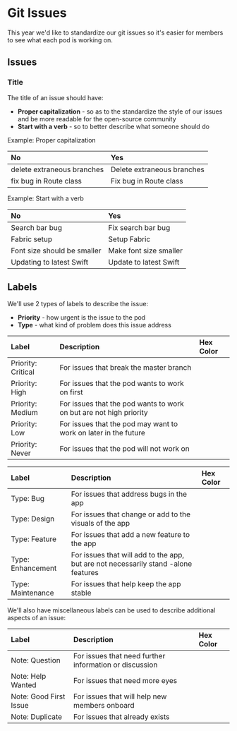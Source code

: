 # Git Issues

This year we'd like to standardize our git issues so it's easier for members to see what each pod is working on.

## Issues

### Title

The title of an issue should have:

* **Proper capitalization** - so as to the standardize the style of our issues and be more readable for the open-source community
* **Start with a verb** - so to better describe what someone should do

Example: Proper capitalization

| No | Yes |
| :--- | :--- |
| delete extraneous branches | Delete extraneous branches |
| fix bug in Route class | Fix bug in Route class |

Example: Start with a verb

| No | Yes |
| :--- | :--- |
| Search bar bug | Fix search bar bug |
| Fabric setup | Setup Fabric |
| Font size should be smaller | Make font size smaller |
| Updating to latest Swift | Update to latest Swift |

## Labels

We'll use 2 types of labels to describe the issue:

* **Priority** - how urgent is the issue to the pod
* **Type** - what kind of problem does this issue address

| Label | Description | Hex Color |
| :--- | :--- | :--- |
| Priority: Critical | For issues that break the master branch |  |
| Priority: High | For issues that the pod wants to work on first  |  |
| Priority: Medium | For issues that the pod wants to work on but are not high priority |  |
| Priority: Low | For issues that the pod may want to work on later in the future |  |
| Priority: Never | For issues that the pod will not work on  |  |

| Label | Description | Hex Color |
| :--- | :--- | :--- |
| Type: Bug | For issues that address bugs in the app |  |
| Type: Design | For issues that change or add to the visuals of the app |  |
| Type: Feature | For issues that add a new feature to the app |  |
| Type: Enhancement | For issues that will add to the app, but are not necessarily stand -alone features |  |
| Type: Maintenance | For issues that help keep the app stable |  |

We'll also have miscellaneous labels can be used to describe additional aspects of an issue:

| Label | Description | Hex Color |
| :--- | :--- | :--- |
| Note: Question | For issues that need further information or discussion |  |
| Note: Help Wanted | For issues that need more eyes |  |
| Note: Good First Issue | For issues that will help new members onboard |  |
| Note: Duplicate | For issues that already exists |  |

